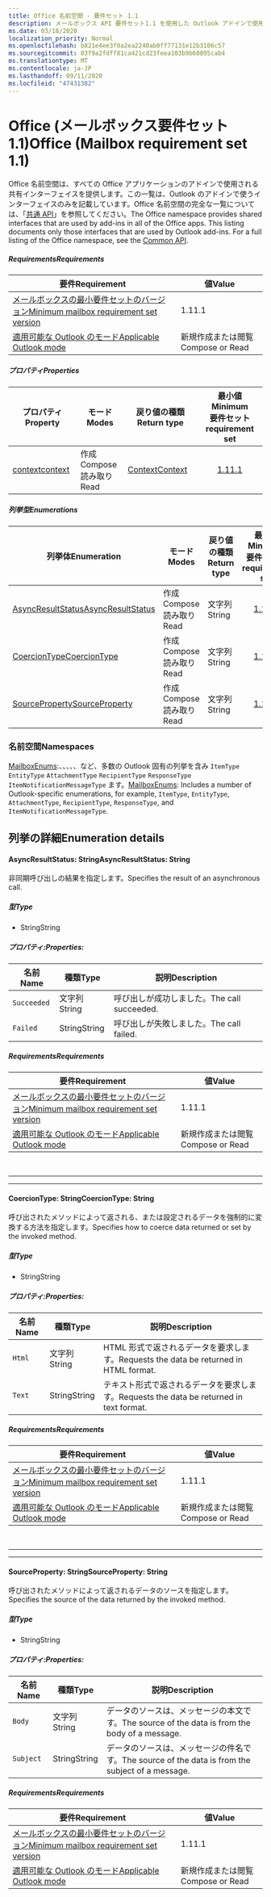 ```yaml
---
title: Office 名前空間 - 要件セット 1.1
description: メールボックス API 要件セット1.1 を使用した Outlook アドインで使用可能な Office 名前空間メンバー。
ms.date: 03/18/2020
localization_priority: Normal
ms.openlocfilehash: b821e4ee3f0a2ea2240ab0ff77131e12b3106c57
ms.sourcegitcommit: 83f9a2fdff81ca421cd23feea103b9b60895cab4
ms.translationtype: MT
ms.contentlocale: ja-JP
ms.lasthandoff: 09/11/2020
ms.locfileid: "47431382"
---
```

# <a name="office-mailbox-requirement-set-11"></a><span data-ttu-id="2dbde-103">Office (メールボックス要件セット 1.1)</span><span class="sxs-lookup"><span data-stu-id="2dbde-103">Office (Mailbox requirement set 1.1)</span></span>

<span data-ttu-id="2dbde-p101">Office 名前空間は、すべての Office アプリケーションのアドインで使用される共有インターフェイスを提供します。この一覧は、Outlook のアドインで使うインターフェイスのみを記載しています。Office 名前空間の完全な一覧については、「[共通 API](/javascript/api/office)」を参照してください。</span><span class="sxs-lookup"><span data-stu-id="2dbde-p101">The Office namespace provides shared interfaces that are used by add-ins in all of the Office apps. This listing documents only those interfaces that are used by Outlook add-ins. For a full listing of the Office namespace, see the [Common API](/javascript/api/office).</span></span>

##### <a name="requirements"></a><span data-ttu-id="2dbde-106">Requirements</span><span class="sxs-lookup"><span data-stu-id="2dbde-106">Requirements</span></span>

|<span data-ttu-id="2dbde-107">要件</span><span class="sxs-lookup"><span data-stu-id="2dbde-107">Requirement</span></span>| <span data-ttu-id="2dbde-108">値</span><span class="sxs-lookup"><span data-stu-id="2dbde-108">Value</span></span>|
|---|---|
|[<span data-ttu-id="2dbde-109">メールボックスの最小要件セットのバージョン</span><span class="sxs-lookup"><span data-stu-id="2dbde-109">Minimum mailbox requirement set version</span></span>](../../requirement-sets/outlook-api-requirement-sets.md)| <span data-ttu-id="2dbde-110">1.1</span><span class="sxs-lookup"><span data-stu-id="2dbde-110">1.1</span></span>|
|[<span data-ttu-id="2dbde-111">適用可能な Outlook のモード</span><span class="sxs-lookup"><span data-stu-id="2dbde-111">Applicable Outlook mode</span></span>](../../../outlook/outlook-add-ins-overview.md#extension-points)| <span data-ttu-id="2dbde-112">新規作成または閲覧</span><span class="sxs-lookup"><span data-stu-id="2dbde-112">Compose or Read</span></span>|

##### <a name="properties"></a><span data-ttu-id="2dbde-113">プロパティ</span><span class="sxs-lookup"><span data-stu-id="2dbde-113">Properties</span></span>

| <span data-ttu-id="2dbde-114">プロパティ</span><span class="sxs-lookup"><span data-stu-id="2dbde-114">Property</span></span> | <span data-ttu-id="2dbde-115">モード</span><span class="sxs-lookup"><span data-stu-id="2dbde-115">Modes</span></span> | <span data-ttu-id="2dbde-116">戻り値の種類</span><span class="sxs-lookup"><span data-stu-id="2dbde-116">Return type</span></span> | <span data-ttu-id="2dbde-117">最小値</span><span class="sxs-lookup"><span data-stu-id="2dbde-117">Minimum</span></span><br><span data-ttu-id="2dbde-118">要件セット</span><span class="sxs-lookup"><span data-stu-id="2dbde-118">requirement set</span></span> |
|---|---|---|:---:|
| [<span data-ttu-id="2dbde-119">context</span><span class="sxs-lookup"><span data-stu-id="2dbde-119">context</span></span>](office.context.md) | <span data-ttu-id="2dbde-120">作成</span><span class="sxs-lookup"><span data-stu-id="2dbde-120">Compose</span></span><br><span data-ttu-id="2dbde-121">読み取り</span><span class="sxs-lookup"><span data-stu-id="2dbde-121">Read</span></span> | [<span data-ttu-id="2dbde-122">Context</span><span class="sxs-lookup"><span data-stu-id="2dbde-122">Context</span></span>](/javascript/api/office/office.context?view=outlook-js-1.1&preserve-view=true) | [<span data-ttu-id="2dbde-123">1.1</span><span class="sxs-lookup"><span data-stu-id="2dbde-123">1.1</span></span>](../requirement-set-1.1/outlook-requirement-set-1.1.md) |

##### <a name="enumerations"></a><span data-ttu-id="2dbde-124">列挙型</span><span class="sxs-lookup"><span data-stu-id="2dbde-124">Enumerations</span></span>

| <span data-ttu-id="2dbde-125">列挙体</span><span class="sxs-lookup"><span data-stu-id="2dbde-125">Enumeration</span></span> | <span data-ttu-id="2dbde-126">モード</span><span class="sxs-lookup"><span data-stu-id="2dbde-126">Modes</span></span> | <span data-ttu-id="2dbde-127">戻り値の種類</span><span class="sxs-lookup"><span data-stu-id="2dbde-127">Return type</span></span> | <span data-ttu-id="2dbde-128">最小値</span><span class="sxs-lookup"><span data-stu-id="2dbde-128">Minimum</span></span><br><span data-ttu-id="2dbde-129">要件セット</span><span class="sxs-lookup"><span data-stu-id="2dbde-129">requirement set</span></span> |
|---|---|---|:---:|
| [<span data-ttu-id="2dbde-130">AsyncResultStatus</span><span class="sxs-lookup"><span data-stu-id="2dbde-130">AsyncResultStatus</span></span>](#asyncresultstatus-string) | <span data-ttu-id="2dbde-131">作成</span><span class="sxs-lookup"><span data-stu-id="2dbde-131">Compose</span></span><br><span data-ttu-id="2dbde-132">読み取り</span><span class="sxs-lookup"><span data-stu-id="2dbde-132">Read</span></span> | <span data-ttu-id="2dbde-133">文字列</span><span class="sxs-lookup"><span data-stu-id="2dbde-133">String</span></span> | [<span data-ttu-id="2dbde-134">1.1</span><span class="sxs-lookup"><span data-stu-id="2dbde-134">1.1</span></span>](../requirement-set-1.1/outlook-requirement-set-1.1.md) |
| [<span data-ttu-id="2dbde-135">CoercionType</span><span class="sxs-lookup"><span data-stu-id="2dbde-135">CoercionType</span></span>](#coerciontype-string) | <span data-ttu-id="2dbde-136">作成</span><span class="sxs-lookup"><span data-stu-id="2dbde-136">Compose</span></span><br><span data-ttu-id="2dbde-137">読み取り</span><span class="sxs-lookup"><span data-stu-id="2dbde-137">Read</span></span> | <span data-ttu-id="2dbde-138">文字列</span><span class="sxs-lookup"><span data-stu-id="2dbde-138">String</span></span> | [<span data-ttu-id="2dbde-139">1.1</span><span class="sxs-lookup"><span data-stu-id="2dbde-139">1.1</span></span>](../requirement-set-1.1/outlook-requirement-set-1.1.md) |
| [<span data-ttu-id="2dbde-140">SourceProperty</span><span class="sxs-lookup"><span data-stu-id="2dbde-140">SourceProperty</span></span>](#sourceproperty-string) | <span data-ttu-id="2dbde-141">作成</span><span class="sxs-lookup"><span data-stu-id="2dbde-141">Compose</span></span><br><span data-ttu-id="2dbde-142">読み取り</span><span class="sxs-lookup"><span data-stu-id="2dbde-142">Read</span></span> | <span data-ttu-id="2dbde-143">文字列</span><span class="sxs-lookup"><span data-stu-id="2dbde-143">String</span></span> | [<span data-ttu-id="2dbde-144">1.1</span><span class="sxs-lookup"><span data-stu-id="2dbde-144">1.1</span></span>](../requirement-set-1.1/outlook-requirement-set-1.1.md) |

### <a name="namespaces"></a><span data-ttu-id="2dbde-145">名前空間</span><span class="sxs-lookup"><span data-stu-id="2dbde-145">Namespaces</span></span>

<span data-ttu-id="2dbde-146">[MailboxEnums](/javascript/api/outlook/office.mailboxenums.attachmentcontentformat?view=outlook-js-1.1&preserve-view=true):、、、、、など、多数の Outlook 固有の列挙を含み `ItemType` `EntityType` `AttachmentType` `RecipientType` `ResponseType` `ItemNotificationMessageType` ます。</span><span class="sxs-lookup"><span data-stu-id="2dbde-146">[MailboxEnums](/javascript/api/outlook/office.mailboxenums.attachmentcontentformat?view=outlook-js-1.1&preserve-view=true): Includes a number of Outlook-specific enumerations, for example, `ItemType`, `EntityType`, `AttachmentType`, `RecipientType`, `ResponseType`, and `ItemNotificationMessageType`.</span></span>

## <a name="enumeration-details"></a><span data-ttu-id="2dbde-147">列挙の詳細</span><span class="sxs-lookup"><span data-stu-id="2dbde-147">Enumeration details</span></span>

#### <a name="asyncresultstatus-string"></a><span data-ttu-id="2dbde-148">AsyncResultStatus: String</span><span class="sxs-lookup"><span data-stu-id="2dbde-148">AsyncResultStatus: String</span></span>

<span data-ttu-id="2dbde-149">非同期呼び出しの結果を指定します。</span><span class="sxs-lookup"><span data-stu-id="2dbde-149">Specifies the result of an asynchronous call.</span></span>

##### <a name="type"></a><span data-ttu-id="2dbde-150">型</span><span class="sxs-lookup"><span data-stu-id="2dbde-150">Type</span></span>

*   <span data-ttu-id="2dbde-151">String</span><span class="sxs-lookup"><span data-stu-id="2dbde-151">String</span></span>

##### <a name="properties"></a><span data-ttu-id="2dbde-152">プロパティ:</span><span class="sxs-lookup"><span data-stu-id="2dbde-152">Properties:</span></span>

|<span data-ttu-id="2dbde-153">名前</span><span class="sxs-lookup"><span data-stu-id="2dbde-153">Name</span></span>| <span data-ttu-id="2dbde-154">種類</span><span class="sxs-lookup"><span data-stu-id="2dbde-154">Type</span></span>| <span data-ttu-id="2dbde-155">説明</span><span class="sxs-lookup"><span data-stu-id="2dbde-155">Description</span></span>|
|---|---|---|
|`Succeeded`| <span data-ttu-id="2dbde-156">文字列</span><span class="sxs-lookup"><span data-stu-id="2dbde-156">String</span></span>|<span data-ttu-id="2dbde-157">呼び出しが成功しました。</span><span class="sxs-lookup"><span data-stu-id="2dbde-157">The call succeeded.</span></span>|
|`Failed`| <span data-ttu-id="2dbde-158">String</span><span class="sxs-lookup"><span data-stu-id="2dbde-158">String</span></span>|<span data-ttu-id="2dbde-159">呼び出しが失敗しました。</span><span class="sxs-lookup"><span data-stu-id="2dbde-159">The call failed.</span></span>|

##### <a name="requirements"></a><span data-ttu-id="2dbde-160">Requirements</span><span class="sxs-lookup"><span data-stu-id="2dbde-160">Requirements</span></span>

|<span data-ttu-id="2dbde-161">要件</span><span class="sxs-lookup"><span data-stu-id="2dbde-161">Requirement</span></span>| <span data-ttu-id="2dbde-162">値</span><span class="sxs-lookup"><span data-stu-id="2dbde-162">Value</span></span>|
|---|---|
|[<span data-ttu-id="2dbde-163">メールボックスの最小要件セットのバージョン</span><span class="sxs-lookup"><span data-stu-id="2dbde-163">Minimum mailbox requirement set version</span></span>](../../requirement-sets/outlook-api-requirement-sets.md)| <span data-ttu-id="2dbde-164">1.1</span><span class="sxs-lookup"><span data-stu-id="2dbde-164">1.1</span></span>|
|[<span data-ttu-id="2dbde-165">適用可能な Outlook のモード</span><span class="sxs-lookup"><span data-stu-id="2dbde-165">Applicable Outlook mode</span></span>](../../../outlook/outlook-add-ins-overview.md#extension-points)| <span data-ttu-id="2dbde-166">新規作成または閲覧</span><span class="sxs-lookup"><span data-stu-id="2dbde-166">Compose or Read</span></span>|

<br>

---
---

#### <a name="coerciontype-string"></a><span data-ttu-id="2dbde-167">CoercionType: String</span><span class="sxs-lookup"><span data-stu-id="2dbde-167">CoercionType: String</span></span>

<span data-ttu-id="2dbde-168">呼び出されたメソッドによって返される、または設定されるデータを強制的に変換する方法を指定します。</span><span class="sxs-lookup"><span data-stu-id="2dbde-168">Specifies how to coerce data returned or set by the invoked method.</span></span>

##### <a name="type"></a><span data-ttu-id="2dbde-169">型</span><span class="sxs-lookup"><span data-stu-id="2dbde-169">Type</span></span>

*   <span data-ttu-id="2dbde-170">String</span><span class="sxs-lookup"><span data-stu-id="2dbde-170">String</span></span>

##### <a name="properties"></a><span data-ttu-id="2dbde-171">プロパティ:</span><span class="sxs-lookup"><span data-stu-id="2dbde-171">Properties:</span></span>

|<span data-ttu-id="2dbde-172">名前</span><span class="sxs-lookup"><span data-stu-id="2dbde-172">Name</span></span>| <span data-ttu-id="2dbde-173">種類</span><span class="sxs-lookup"><span data-stu-id="2dbde-173">Type</span></span>| <span data-ttu-id="2dbde-174">説明</span><span class="sxs-lookup"><span data-stu-id="2dbde-174">Description</span></span>|
|---|---|---|
|`Html`| <span data-ttu-id="2dbde-175">文字列</span><span class="sxs-lookup"><span data-stu-id="2dbde-175">String</span></span>|<span data-ttu-id="2dbde-176">HTML 形式で返されるデータを要求します。</span><span class="sxs-lookup"><span data-stu-id="2dbde-176">Requests the data be returned in HTML format.</span></span>|
|`Text`| <span data-ttu-id="2dbde-177">String</span><span class="sxs-lookup"><span data-stu-id="2dbde-177">String</span></span>|<span data-ttu-id="2dbde-178">テキスト形式で返されるデータを要求します。</span><span class="sxs-lookup"><span data-stu-id="2dbde-178">Requests the data be returned in text format.</span></span>|

##### <a name="requirements"></a><span data-ttu-id="2dbde-179">Requirements</span><span class="sxs-lookup"><span data-stu-id="2dbde-179">Requirements</span></span>

|<span data-ttu-id="2dbde-180">要件</span><span class="sxs-lookup"><span data-stu-id="2dbde-180">Requirement</span></span>| <span data-ttu-id="2dbde-181">値</span><span class="sxs-lookup"><span data-stu-id="2dbde-181">Value</span></span>|
|---|---|
|[<span data-ttu-id="2dbde-182">メールボックスの最小要件セットのバージョン</span><span class="sxs-lookup"><span data-stu-id="2dbde-182">Minimum mailbox requirement set version</span></span>](../../requirement-sets/outlook-api-requirement-sets.md)| <span data-ttu-id="2dbde-183">1.1</span><span class="sxs-lookup"><span data-stu-id="2dbde-183">1.1</span></span>|
|[<span data-ttu-id="2dbde-184">適用可能な Outlook のモード</span><span class="sxs-lookup"><span data-stu-id="2dbde-184">Applicable Outlook mode</span></span>](../../../outlook/outlook-add-ins-overview.md#extension-points)| <span data-ttu-id="2dbde-185">新規作成または閲覧</span><span class="sxs-lookup"><span data-stu-id="2dbde-185">Compose or Read</span></span>|

<br>

---
---

#### <a name="sourceproperty-string"></a><span data-ttu-id="2dbde-186">SourceProperty: String</span><span class="sxs-lookup"><span data-stu-id="2dbde-186">SourceProperty: String</span></span>

<span data-ttu-id="2dbde-187">呼び出されたメソッドによって返されるデータのソースを指定します。</span><span class="sxs-lookup"><span data-stu-id="2dbde-187">Specifies the source of the data returned by the invoked method.</span></span>

##### <a name="type"></a><span data-ttu-id="2dbde-188">型</span><span class="sxs-lookup"><span data-stu-id="2dbde-188">Type</span></span>

*   <span data-ttu-id="2dbde-189">String</span><span class="sxs-lookup"><span data-stu-id="2dbde-189">String</span></span>

##### <a name="properties"></a><span data-ttu-id="2dbde-190">プロパティ:</span><span class="sxs-lookup"><span data-stu-id="2dbde-190">Properties:</span></span>

|<span data-ttu-id="2dbde-191">名前</span><span class="sxs-lookup"><span data-stu-id="2dbde-191">Name</span></span>| <span data-ttu-id="2dbde-192">種類</span><span class="sxs-lookup"><span data-stu-id="2dbde-192">Type</span></span>| <span data-ttu-id="2dbde-193">説明</span><span class="sxs-lookup"><span data-stu-id="2dbde-193">Description</span></span>|
|---|---|---|
|`Body`| <span data-ttu-id="2dbde-194">文字列</span><span class="sxs-lookup"><span data-stu-id="2dbde-194">String</span></span>|<span data-ttu-id="2dbde-195">データのソースは、メッセージの本文です。</span><span class="sxs-lookup"><span data-stu-id="2dbde-195">The source of the data is from the body of a message.</span></span>|
|`Subject`| <span data-ttu-id="2dbde-196">String</span><span class="sxs-lookup"><span data-stu-id="2dbde-196">String</span></span>|<span data-ttu-id="2dbde-197">データのソースは、メッセージの件名です。</span><span class="sxs-lookup"><span data-stu-id="2dbde-197">The source of the data is from the subject of a message.</span></span>|

##### <a name="requirements"></a><span data-ttu-id="2dbde-198">Requirements</span><span class="sxs-lookup"><span data-stu-id="2dbde-198">Requirements</span></span>

|<span data-ttu-id="2dbde-199">要件</span><span class="sxs-lookup"><span data-stu-id="2dbde-199">Requirement</span></span>| <span data-ttu-id="2dbde-200">値</span><span class="sxs-lookup"><span data-stu-id="2dbde-200">Value</span></span>|
|---|---|
|[<span data-ttu-id="2dbde-201">メールボックスの最小要件セットのバージョン</span><span class="sxs-lookup"><span data-stu-id="2dbde-201">Minimum mailbox requirement set version</span></span>](../../requirement-sets/outlook-api-requirement-sets.md)| <span data-ttu-id="2dbde-202">1.1</span><span class="sxs-lookup"><span data-stu-id="2dbde-202">1.1</span></span>|
|[<span data-ttu-id="2dbde-203">適用可能な Outlook のモード</span><span class="sxs-lookup"><span data-stu-id="2dbde-203">Applicable Outlook mode</span></span>](../../../outlook/outlook-add-ins-overview.md#extension-points)| <span data-ttu-id="2dbde-204">新規作成または閲覧</span><span class="sxs-lookup"><span data-stu-id="2dbde-204">Compose or Read</span></span>|